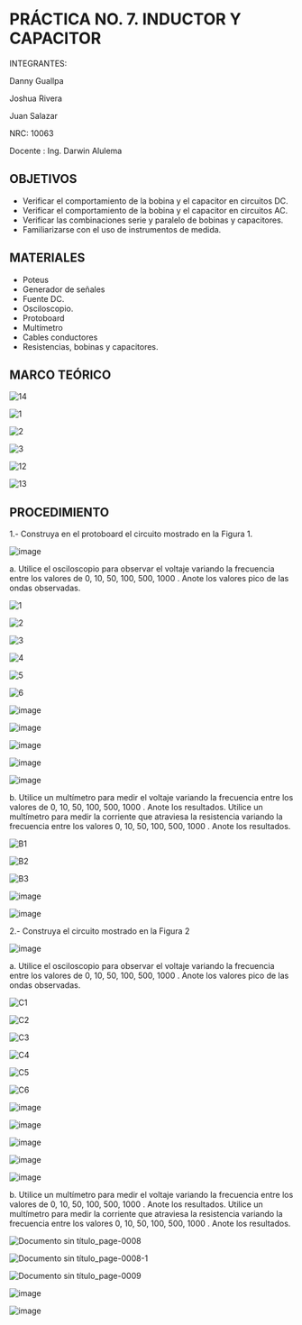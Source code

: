 # PRÁCTICA NO. 7. INDUCTOR Y CAPACITOR

INTEGRANTES:

Danny Guallpa

Joshua Rivera

Juan Salazar

NRC: 10063

Docente : Ing. Darwin Alulema

## OBJETIVOS 

- Verificar el comportamiento de la bobina y el capacitor en circuitos DC.
- Verificar el comportamiento de la bobina y el capacitor en circuitos AC.
- Verificar las combinaciones serie y paralelo de bobinas y capacitores.
- Familiarizarse con el uso de instrumentos de medida.

## MATERIALES

- Poteus
- Generador de señales
- Fuente DC.
- Osciloscopio.
- Protoboard
- Multímetro
- Cables conductores
- Resistencias, bobinas y capacitores.

## MARCO TEÓRICO

![14](https://user-images.githubusercontent.com/116693260/217032053-cf512dcc-d344-45aa-8beb-dee85b4aca60.jpg)

![1](https://user-images.githubusercontent.com/116693260/217032021-f8098299-67fb-4a68-a837-45ab74ef9181.jpg)

![2](https://user-images.githubusercontent.com/116693260/217032025-181b1362-0699-4dd8-a5d0-169de0e27b5f.jpg)

![3](https://user-images.githubusercontent.com/116693260/217032028-b05c7fa7-1b32-4a51-bff9-cce21f98781a.jpg)

![12](https://user-images.githubusercontent.com/116693260/217032099-ad5164b3-f05d-4242-8a68-246602752d3e.jpg)

![13](https://user-images.githubusercontent.com/116693260/217032104-a1ea939d-e6b5-4523-b873-b308be7f5c76.jpg)

## PROCEDIMIENTO

1.- Construya en el protoboard el circuito mostrado en la Figura 1.

![image](https://user-images.githubusercontent.com/116693260/217995753-0ac9b5b7-2b6a-4404-b31c-4a413360833a.png)

a. Utilice el osciloscopio para observar el voltaje  variando la frecuencia entre los
valores de 0, 10, 50, 100, 500, 1000 . Anote los valores pico de las ondas observadas.

![1](https://user-images.githubusercontent.com/116693260/217995336-20537562-a080-4cdb-a0bf-9689766ff205.jpg)

![2](https://user-images.githubusercontent.com/116693260/217995340-a8e3946e-7925-45ce-99d5-9ded4790dd99.jpg)

![3](https://user-images.githubusercontent.com/116693260/217995341-c88c8617-4da5-432d-bc5d-16ef3418fcc3.jpg)

![4](https://user-images.githubusercontent.com/116693260/217995342-e0c3a61f-b412-49e2-967b-cda6355ff44d.jpg)

![5](https://user-images.githubusercontent.com/116693260/217995343-5b85d59b-8ea3-4cc3-b25d-fae897be9974.jpg)

![6](https://user-images.githubusercontent.com/116693260/217995345-b110ace8-f539-4780-a87a-6efd3bc84d4b.jpg)

![image](https://user-images.githubusercontent.com/116821649/217996651-7e7e65d9-e715-4c0b-9199-7e72edd39ac4.png)

![image](https://user-images.githubusercontent.com/116821649/217996762-ae7ec448-0554-4d3c-8710-3419366c4866.png)

![image](https://user-images.githubusercontent.com/116821649/217996805-22f76b8d-9c89-450c-b46b-6b996e9c40ad.png)

![image](https://user-images.githubusercontent.com/117873786/217995931-bb73d115-ad3f-4426-b447-6c93ed1c1b77.png)

![image](https://user-images.githubusercontent.com/117873786/217996217-3a707b18-ec48-408a-8827-e362ddd763a8.png)

b. Utilice un multímetro para medir el voltaje  variando la frecuencia entre los valores
de 0, 10, 50, 100, 500, 1000 . Anote los resultados. Utilice un multímetro para medir la corriente que atraviesa la resistencia variando la
frecuencia entre los valores 0, 10, 50, 100, 500, 1000 . Anote los resultados.

![B1](https://user-images.githubusercontent.com/116693260/217996591-1c88ab8f-37c6-4774-af3e-79c3fa175b96.jpg)

![B2](https://user-images.githubusercontent.com/116693260/217996593-458dba0b-4ea0-4840-b3ab-cd6787591bf2.jpg)

![B3](https://user-images.githubusercontent.com/116693260/217996595-a3c44bbc-a4d8-4edb-b707-cd3684865012.jpg)

![image](https://user-images.githubusercontent.com/116821649/217997030-2e2f85c2-d7aa-4251-986a-9a5e5156c689.png)

![image](https://user-images.githubusercontent.com/117873786/217997121-1f6302b2-8a4c-4dd8-853e-52432ce8e16d.png)

2.- Construya el circuito mostrado en la Figura 2

![image](https://user-images.githubusercontent.com/116693260/217997281-3f84c2a7-799d-4596-9e67-b9a5c60c7ac1.png)

a. Utilice el osciloscopio para observar el voltaje  variando la frecuencia entre los
valores de 0, 10, 50, 100, 500, 1000 . Anote los valores pico de las ondas observadas.

![C1](https://user-images.githubusercontent.com/116693260/217997586-abf84e25-2b46-47b5-aa7e-bc3357c3623f.png)

![C2](https://user-images.githubusercontent.com/116693260/217997592-70e6aaf4-0f6c-4916-b26a-36dd8345dafd.png)

![C3](https://user-images.githubusercontent.com/116693260/217997593-07b30d1d-1fae-475b-b0fc-32b85869162c.png)

![C4](https://user-images.githubusercontent.com/116693260/217997596-c8c661d3-53ff-4add-9732-a456d9f1beca.png)

![C5](https://user-images.githubusercontent.com/116693260/217997597-c002405a-a80c-48b7-ad3b-2b266114247f.png)

![C6](https://user-images.githubusercontent.com/116693260/217997598-10925da0-f37b-49c2-96fc-4d037866143e.png)

![image](https://user-images.githubusercontent.com/116821649/217997795-0c5fe1fa-a34c-4f1a-ba37-fda2209576bd.png)

![image](https://user-images.githubusercontent.com/116821649/217997853-d44da068-2942-4966-86e8-6c01e049b939.png)

![image](https://user-images.githubusercontent.com/116821649/217997896-45608541-081c-4995-b6c5-0ec55989e50a.png)

![image](https://user-images.githubusercontent.com/117873786/217997486-947e8900-4ecc-4b2e-9273-ffe9bfc6e915.png)

![image](https://user-images.githubusercontent.com/117873786/217997563-594f3182-9ed9-4196-acbd-1020fd2fd8d7.png)

b. Utilice un multímetro para medir el voltaje  variando la frecuencia entre los valores
de 0, 10, 50, 100, 500, 1000 . Anote los resultados. Utilice un multímetro para medir la corriente que atraviesa la resistencia variando la
frecuencia entre los valores 0, 10, 50, 100, 500, 1000 . Anote los resultados.

![Documento sin título_page-0008](https://user-images.githubusercontent.com/116693260/217998137-9da3b9a3-1bbf-411a-a821-787e53822d84.jpg)

![Documento sin título_page-0008-1](https://user-images.githubusercontent.com/116693260/217998144-9cf1cc00-10ef-4b0a-a913-30e5bf16e443.jpg)

![Documento sin título_page-0009](https://user-images.githubusercontent.com/116693260/217998153-33828422-d81c-462a-b7fb-541eb9fa6e7d.jpg)

![image](https://user-images.githubusercontent.com/116821649/217998241-7f08d830-8557-4c8b-8377-a2ea6980b94c.png)

![image](https://user-images.githubusercontent.com/117873786/217998314-70d653ff-fbd4-4efa-b20a-63759100809a.png)


